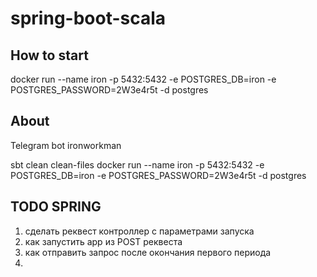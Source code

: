 # spring-boot-scala

## How to start
docker run --name iron -p 5432:5432 -e POSTGRES_DB=iron -e POSTGRES_PASSWORD=2W3e4r5t -d postgres


## About
Telegram bot ironworkman


sbt clean clean-files
docker run --name iron -p 5432:5432 -e POSTGRES_DB=iron -e POSTGRES_PASSWORD=2W3e4r5t -d postgres

## TODO SPRING
1) сделать реквест контроллер  с параметрами запуска
2) как запустить app из POST реквеста 
3) как отправить запрос после окончания первого периода
4)
